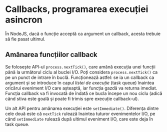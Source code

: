 # Callbacks, programarea execuției asincron

În NodeJS, dacă o funcție acceptă ca argument un callback, acesta trebuie să fie pasat ultimul.

## Amânarea funcțiilor callback

Se folosește API-ul `process.nextTick()`, care amână execuția unei funcții până la următorul ciclu al buclei I/O. Poți considera `process.nextTick()` ca pe un punct de intrare în buclă. Funcționează astfel: se ia un callback ca argument și se introduce în capul *listei de execuție* (task queue) înaintea oricărui eveniment I/O care așteaptă, iar funcția gazdă va returna imediat. Funcția callback va fi invocată de îndată ce bucla începe un nou ciclu (adică când stiva este goală și poate fi trimis spre execuție callback-ul).

Un alt API pentru amânarea execuției este `setImmediate()`. Diferența dintre cele două este că `nextTick` rulează înaintea tuturor evenimentelor I/O, pe când `setImmediate` rulează după ultimul eveniment I/O, care este deja în task queue.
